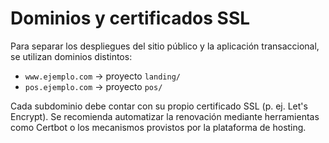 # Dominios y certificados SSL

Para separar los despliegues del sitio público y la aplicación transaccional, se utilizan dominios distintos:

- `www.ejemplo.com` → proyecto `landing/`
- `pos.ejemplo.com` → proyecto `pos/`

Cada subdominio debe contar con su propio certificado SSL (p. ej. Let's Encrypt). Se recomienda automatizar la renovación mediante herramientas como Certbot o los mecanismos provistos por la plataforma de hosting.
